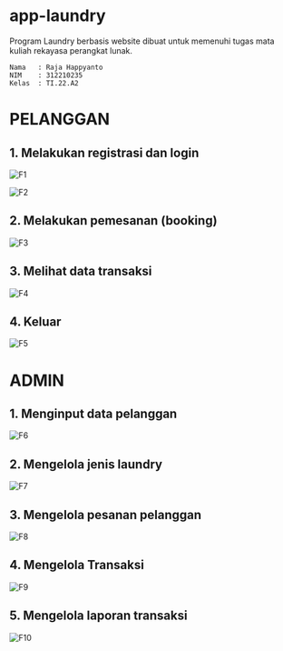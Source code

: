 # app-laundry
Program Laundry berbasis website dibuat untuk memenuhi tugas mata kuliah rekayasa perangkat lunak. 

```
Nama   : Raja Happyanto
NIM    : 312210235
Kelas  : TI.22.A2
```

# PELANGGAN
## 1. Melakukan registrasi dan login 

![F1](foto/F1.png)

![F2](foto/F2.png)

## 2. Melakukan pemesanan (booking)

![F3](foto/F3.png)

## 3. Melihat data transaksi

![F4](foto/F4.png)

## 4. Keluar

![F5](foto/F5.png)

# ADMIN
## 1. Menginput data pelanggan

![F6](foto/F6.png)

## 2. Mengelola jenis laundry

![F7](foto/F7.png)

## 3. Mengelola pesanan pelanggan

![F8](foto/F8.png)

## 4. Mengelola Transaksi

![F9](foto/F9.png)

## 5. Mengelola laporan transaksi

![F10](foto/F10.png)
